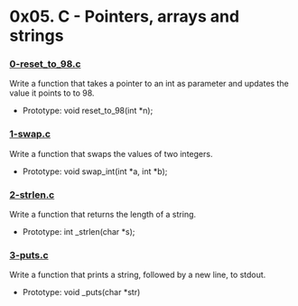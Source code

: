 # 0x05. C - Pointers, arrays and strings

### [0-reset_to_98.c]()

Write a function that takes a pointer to an int as parameter and updates the value it points to to 98.
* Prototype: void reset_to_98(int \*n);

### [1-swap.c]()

Write a function that swaps the values of two integers.
* Prototype: void swap_int(int \*a, int \*b);

### [2-strlen.c]()
Write a function that returns the length of a string.
* Prototype: int \_strlen(char \*s);

### [3-puts.c]()
Write a function that prints a string, followed by a new line, to stdout.
* Prototype: void \_puts(char \*str)

